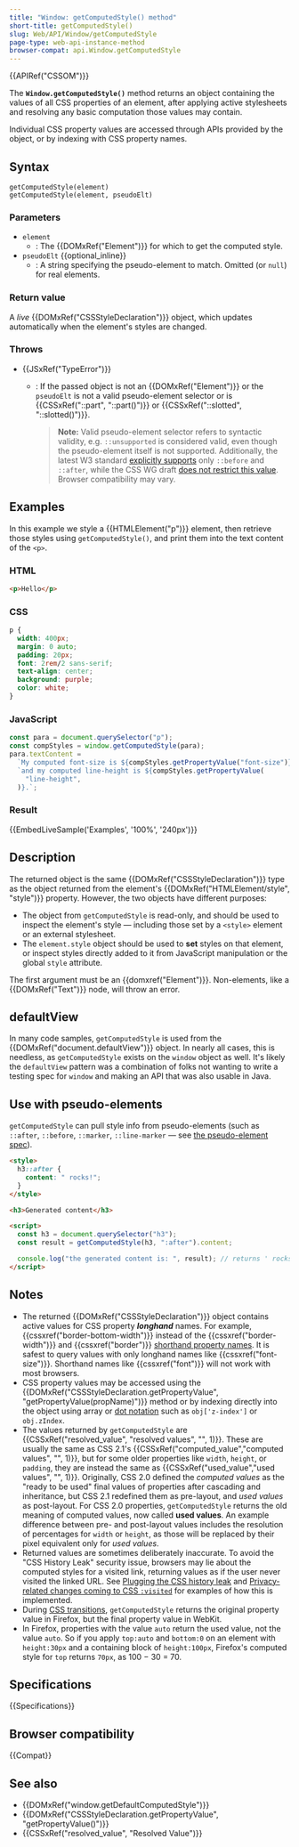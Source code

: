 ```yaml
---
title: "Window: getComputedStyle() method"
short-title: getComputedStyle()
slug: Web/API/Window/getComputedStyle
page-type: web-api-instance-method
browser-compat: api.Window.getComputedStyle
---
```


{{APIRef("CSSOM")}}

The
**`Window.getComputedStyle()`** method returns an object
containing the values of all CSS properties of an element, after applying active
stylesheets and resolving any basic computation those values may contain.

Individual CSS property values are accessed through APIs provided by the object, or by
indexing with CSS property names.

## Syntax

```js-nolint
getComputedStyle(element)
getComputedStyle(element, pseudoElt)
```

### Parameters

- `element`
  - : The {{DOMxRef("Element")}} for which to get the computed style.
- `pseudoElt` {{optional_inline}}
  - : A string specifying the pseudo-element to match. Omitted (or `null`) for
    real elements.

### Return value

A _live_ {{DOMxRef("CSSStyleDeclaration")}}
object, which updates automatically when the element's styles are changed.

### Throws

- {{JSxRef("TypeError")}}

  - : If the passed object is not an {{DOMxRef("Element")}} or the
    `pseudoElt` is not a valid pseudo-element selector or is
    {{CSSxRef("::part", "::part()")}} or {{CSSxRef("::slotted", "::slotted()")}}.

    > **Note:** Valid pseudo-element selector refers to syntactic
    > validity, e.g. `::unsupported` is considered valid, even though the
    > pseudo-element itself is not supported. Additionally, the latest W3 standard [explicitly supports](https://www.w3.org/TR/cssom-1/#dom-window-getcomputedstyle) only `::before` and `::after`, while the CSS
    > WG draft [does not restrict this value](https://drafts.csswg.org/cssom/#dom-window-getcomputedstyle). Browser compatibility may vary.

## Examples

In this example we style a {{HTMLElement("p")}} element, then retrieve those styles
using `getComputedStyle()`, and print them into the text content of the
`<p>`.

### HTML

```html
<p>Hello</p>
```

### CSS

```css
p {
  width: 400px;
  margin: 0 auto;
  padding: 20px;
  font: 2rem/2 sans-serif;
  text-align: center;
  background: purple;
  color: white;
}
```

### JavaScript

```js
const para = document.querySelector("p");
const compStyles = window.getComputedStyle(para);
para.textContent =
  `My computed font-size is ${compStyles.getPropertyValue("font-size")},\n` +
  `and my computed line-height is ${compStyles.getPropertyValue(
    "line-height",
  )}.`;
```

### Result

{{EmbedLiveSample('Examples', '100%', '240px')}}

## Description

The returned object is the same {{DOMxRef("CSSStyleDeclaration")}} type as the object
returned from the element's {{DOMxRef("HTMLElement/style", "style")}} property. However,
the two objects have different purposes:

- The object from `getComputedStyle` is read-only, and should be used to
  inspect the element's style — including those set by a `<style>`
  element or an external stylesheet.
- The `element.style` object should be used to
  **set** styles on that element, or inspect styles directly added to it
  from JavaScript manipulation or the global `style` attribute.

The first argument must be an {{domxref("Element")}}. Non-elements, like a
{{DOMxRef("Text")}} node, will throw an error.

## defaultView

In many code samples, `getComputedStyle` is used from the
{{DOMxRef("document.defaultView")}} object. In nearly all cases, this is needless, as
`getComputedStyle` exists on the `window` object as well. It's
likely the `defaultView` pattern was a combination of folks not wanting to
write a testing spec for `window` and making an API that was also usable in
Java.

## Use with pseudo-elements

`getComputedStyle` can pull style info from pseudo-elements (such as
`::after`, `::before`, `::marker`,
`::line-marker` — see [the pseudo-element spec](https://www.w3.org/TR/css-pseudo-4/)).

```html
<style>
  h3::after {
    content: " rocks!";
  }
</style>

<h3>Generated content</h3>

<script>
  const h3 = document.querySelector("h3");
  const result = getComputedStyle(h3, ":after").content;

  console.log("the generated content is: ", result); // returns ' rocks!'
</script>
```

## Notes

- The returned {{DOMxRef("CSSStyleDeclaration")}} object contains active values for
  CSS property **_longhand_** names. For example,
  {{cssxref("border-bottom-width")}} instead of the {{cssxref("border-width")}}  and
  {{cssxref("border")}} [shorthand property names](/en-US/docs/Web/CSS/Shorthand_properties). It is safest to query values with only longhand names like
  {{cssxref("font-size")}}. Shorthand names like {{cssxref("font")}} will not work with most
  browsers.
- CSS property values may be accessed using the
  {{DOMxRef("CSSStyleDeclaration.getPropertyValue", "getPropertyValue(propName)")}} method or by indexing directly into the object
  using array or [dot notation](/en-US/docs/Learn/JavaScript/Objects/Basics#dot_notation) such as `obj['z-index']` or `obj.zIndex`.
- The values returned by `getComputedStyle` are {{CSSxRef("resolved_value",
    "resolved values", "", 1)}}. These are usually the same as CSS 2.1's
  {{CSSxRef("computed_value","computed values", "", 1)}}, but for some older properties
  like `width`, `height`, or `padding`, they are
  instead the same as {{CSSxRef("used_value","used values", "", 1)}}. Originally, CSS
  2.0 defined the _computed values_ as the "ready to be used" final values of
  properties after cascading and inheritance, but CSS 2.1 redefined them as pre-layout,
  and _used values_ as post-layout. For CSS 2.0 properties,
  `getComputedStyle` returns the old meaning of computed values, now called
  **used values**. An example difference between pre- and post-layout
  values includes the resolution of percentages for `width` or
  `height`, as those will be replaced by their pixel equivalent only for
  _used values_.
- Returned values are sometimes deliberately inaccurate. To avoid the "CSS History
  Leak" security issue, browsers may lie about the computed styles for a visited link,
  returning values as if the user never visited the linked URL. See [Plugging the CSS history leak](https://blog.mozilla.org/security/2010/03/31/plugging-the-css-history-leak/) and [Privacy-related changes coming to CSS `:visited`](https://hacks.mozilla.org/2010/03/privacy-related-changes-coming-to-css-vistited/) for examples of how this is implemented.
- During [CSS transitions](/en-US/docs/Web/CSS/CSS_transitions),
  `getComputedStyle` returns the original property value in Firefox, but the
  final property value in WebKit.
- In Firefox, properties with the value `auto` return the used value, not
  the value `auto`. So if you apply `top:auto` and
  `bottom:0` on an element with `height:30px` and a containing
  block of `height:100px`, Firefox's computed style for `top`
  returns `70px`, as 100 − 30 = 70.

## Specifications

{{Specifications}}

## Browser compatibility

{{Compat}}

## See also

- {{DOMxRef("window.getDefaultComputedStyle")}}
- {{DOMxRef("CSSStyleDeclaration.getPropertyValue", "getPropertyValue()")}}
- {{CSSxRef("resolved_value", "Resolved Value")}}
